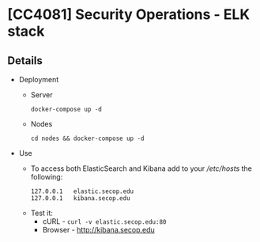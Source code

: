 # [CC4081] Security Operations - ELK stack

## Details

* Deployment
  * Server
    ```shell
    docker-compose up -d
    ```
  * Nodes
    ```shell
    cd nodes && docker-compose up -d 
    ```

* Use  
  * To access both ElasticSearch and Kibana add to your */etc/hosts* the following:
    ```shell
    127.0.0.1	elastic.secop.edu
    127.0.0.1	kibana.secop.edu
    ```
  * Test it:
      * cURL - `curl -v elastic.secop.edu:80`
      * Browser - <http://kibana.secop.edu>
